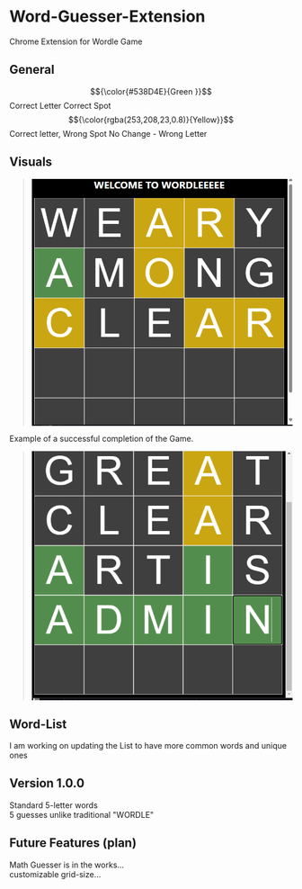 # Word-Guesser-Extension
Chrome Extension for Wordle Game

## General

$${\color{#538D4E}{Green }}$$ Correct Letter Correct Spot
$${\color{rgba(253,208,23,0.8)}{Yellow}}$$ Correct letter, Wrong Spot
No Change - Wrong Letter



## Visuals
> <img src="Images/icon.png" align="center"/>


Example of a successful completion of the Game.

> <img src="Images/Success.png" align="center"/>



## Word-List
I am working on updating the List to have more common words and unique ones


## Version 1.0.0
  Standard 5-letter words  <br />
  5 guesses unlike traditional "WORDLE"  <br />

## Future Features (plan)
  Math Guesser is in the works... <br />
  customizable grid-size...
